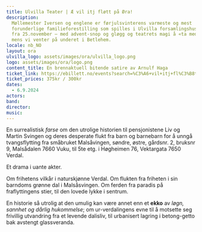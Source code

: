 ```yaml
---
title: Ulvilla Teater | Æ vil itj fløtt på Øra!
description:
  Møllemester Iversen og englene er førjulsvinterens varmeste og mest
  forunderlige familieforestilling som spilles i Ulvilla forsamlingshus i Verdal
  fra 25.november – med advent-snop og gløgg og teatrets magi å «ta med hjem» –
  mens vi venter på underet i Betlehem.
locale: nb_NO
layout: ora
ulvilla_logo: assets/images/ora/ulvilla_logo.png
logo: assets/images/ora/logo.png
content_title: En brennaktuell bitende satire av Arnulf Haga
ticket_link: https://ebillett.no/events?search=%C3%A6+vil+itj+fl%C3%B8tt+p%C3%A5+%C3%B8ra&fbclid=IwAR2wx_VBNjtEpZkqW5yHrbLtPBNobaAs5-htqvdkukx5Piik5wXdGuQIrPE
ticket_prices: 375kr / 300kr
dates:
  - 6.9.2024
actors:
band:
director:
music:
---
```


En surrealistisk _farse_ om den utrolige historien til pensjonistene Liv og
Martin Svingen og deres desperate flukt fra barn og barnebarn for å unngå
tvangsflytting fra småbruket Malsåvingen, søndre, østre, gårdsnr. 2, bruksnr 9,
Malsådalen 7660 Vuku, til 5te etg. i Høgheimen 76, Vektargata 7650 Verdal.

Et drama i uante akter.

Om frihetens vilkår i naturskjønne Verdal. Om flukten fra friheten i sin
barndoms grønne dal i Malsåsvingen. Om ferden fra paradis på fraflyttingens
stier, til den lovede lykke i sentrum.

En historie så utrolig at den umulig kan være annet enn et **ekko** av _løgn,
sannhet og dårlig hukommelse_; om ur-verdalingens evne til å motsette seg
frivillig utvandring fra et levende dalisliv, til urbanisert lagring i
betong-getto bak avstengt glassveranda.
